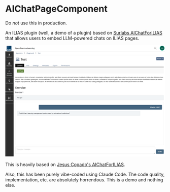 # AIChatPageComponent

Do *not* use this in production.

An ILIAS plugin (well, a demo of a plugin) based on [Surlabs AIChatForILIAS](https://github.com/surlabs/AIChatForILIAS) that allows users to embed LLM-powered chats on ILIAS pages.

![Screenshot](https://github.com/IngoKl/AIChatPageComponent/blob/main/.github/screenshot-1.png?raw=true)

This is heavily based on [Jesus Copado's AIChatForILIAS](https://github.com/surlabs/AIChatForILIAS).

Also, this has been purely vibe-coded using Claude Code. The code quality, implementation, etc. are absolutely horrendous. This is a demo and nothing else.
